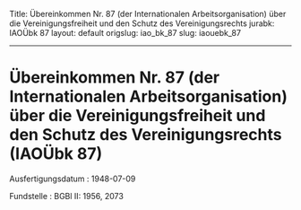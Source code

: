 Title: Übereinkommen Nr. 87 (der Internationalen Arbeitsorganisation) über die Vereinigungsfreiheit
  und den Schutz des Vereinigungsrechts
jurabk: IAOÜbk 87
layout: default
origslug: iao_bk_87
slug: iaouebk_87

---

# Übereinkommen Nr. 87 (der Internationalen Arbeitsorganisation) über die Vereinigungsfreiheit und den Schutz des Vereinigungsrechts (IAOÜbk 87)

Ausfertigungsdatum
:   1948-07-09

Fundstelle
:   BGBl II: 1956, 2073

